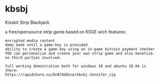 # kbsbj
Kissbit Strip Blackjack



a free/opensource strip game based on KSGE wich features:

    encrypted media content
    demo mode until a game-key is provided
    ability to create a game-key using an in-game bitcoin payment checker
    YOU can personalize and create your own strip game and also monetize. no third parties involved.
    
    full working demostration both for windows 10 and ubuntu 18.04 is there:
    https://rapidshare.nu/8cN74d81ne/kbsbj-Jennifer_zip

